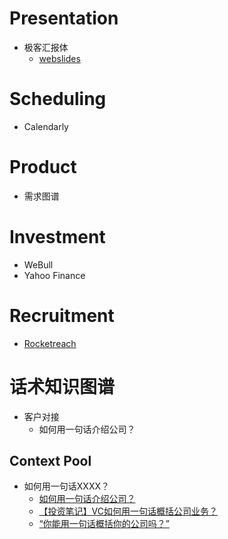 # Presentation
- 极客汇报体
  - [webslides](https://webslides.tv/#slide=1)

# Scheduling
- Calendarly

# Product
- 需求图谱

# Investment
- WeBull
- Yahoo Finance

# Recruitment
- [Rocketreach](https://rocketreach.co/)

# 话术知识图谱
- 客户对接
  - 如何用一句话介绍公司？

## Context Pool
- 如何用一句话XXXX？
  - [如何用一句话介绍公司？](http://www.woshipm.com/marketing/4429459.html)
  - [【投资笔记】VC如何用一句话概括公司业务？](https://zhuanlan.zhihu.com/p/362870795)
  - [“你能用一句话概括你的公司吗？”](https://www.jianshu.com/p/315816e567a0)